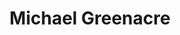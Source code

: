 ---
title: "Michael Greenacre"
first_name: Michael
last_name: Greenacre
role: Emeritus Professor
organizations:
  - name: Universitat Pompeu Fabra
    url: "https://www.upf.edu/web/econ/people/michael-greenacre"
interests:
  - Multivariate analysis
  - Correspondence analysis
  - Compositional data analysis
  - Data visualization
social:
  - icon: globe
    icon_pack: fas
    link: "https://www.upf.edu/web/econ/people/michael-greenacre"
user_groups:
  - Emeritus
---